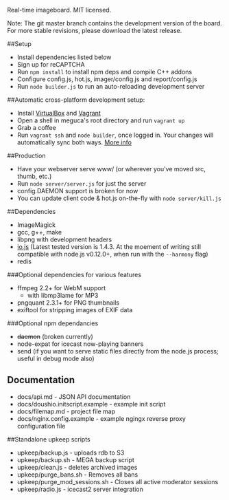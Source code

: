Real-time imageboard.
MIT licensed.

Note: The git master branch contains the development version of the board. For more stable revisions, please download the latest release.

##Setup

* Install dependencies listed below
* Sign up for reCAPTCHA
* Run `npm install` to install npm deps and compile C++ addons
* Configure config.js, hot.js, imager/config.js and report/config.js
* Run `node builder.js` to run an auto-reloading development server

##Automatic cross-platform development setup:
* Install [VirtualBox](https://www.virtualbox.org/wiki/Downloads) and [Vagrant](http://www.vagrantup.com/downloads.html)
* Open a shell in meguca's root directory and run `vagrant up`
* Grab a coffee
* Run `vagrant ssh` and `node builder`, once logged in. Your changes will automatically sync both ways. [More info](https://www.vagrantup.com/)

##Production

* Have your webserver serve www/ (or wherever you've moved src, thumb, etc.)
* Run `node server/server.js` for just the server
* config.DAEMON support is broken for now
* You can update client code & hot.js on-the-fly with `node server/kill.js`

##Dependencies

* ImageMagick
* gcc, g++, make
* libpng with development headers
* [io.js](https://iojs.org) (Latest tested version is 1.4.3. At the moement of writing still compatible with node.js v0.12.0+, when run with the `--harmony` flag)
* redis

###Optional dependencies for various features

* ffmpeg 2.2+ for WebM support
  * with libmp3lame for MP3
* pngquant  2.3.1+ for PNG thumbnails
* exiftool for stripping images of EXIF data

###Optional npm dependancies
* ~~daemon~~ (broken currently)
* node-expat for icecast now-playing banners
* send (if you want to serve static files directly from the node.js process; useful in debug mode also)

## Documentation

* docs/api.md - JSON API documentation
* docs/doushio.initscript.example - example init script
* docs/filemap.md - project file map
* docs/nginx.config.example - example ngingx reverse proxy configuration file

##Standalone upkeep scripts

* upkeep/backup.js - uploads rdb to S3
* upkeep/backup.sh - MEGA backup script
* upkeep/clean.js - deletes archived images
* upkeep/purge_bans.sh - Removes all bans
* upkeep/purge_mod_sessions.sh - Closes all active moderator sessions
* upkeep/radio.js - icecast2 server integration
